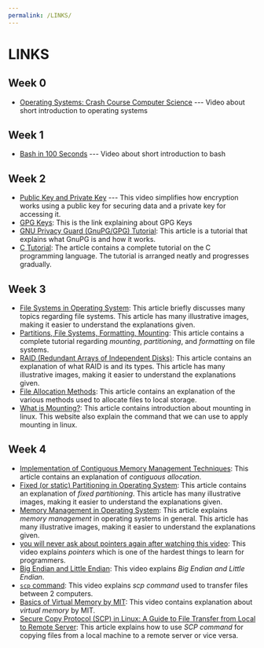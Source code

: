 ```yaml
---
permalink: /LINKS/
---
```


# LINKS
## Week 0
- [Operating Systems: Crash Course Computer Science](https://www.youtube.com/watch?v=26QPDBe-NB8&ab_channel=CrashCourse) --- Video about short introduction to operating systems

## Week 1
- [Bash in 100 Seconds](https://www.youtube.com/watch?v=I4EWvMFj37g) --- Video about short introduction to bash

## Week 2
- [Public Key and Private Key](https://youtu.be/r4HQ8Bp-pfw?si=zIzYrAEvMbP1gqZ-) --- This video simplifies how encryption works using a public key for securing data and a private key for accessing it.
- [GPG Keys](https://docs.akeyless.io/docs/gpg-keys): This is the link explaining about GPG Keys
- [GNU Privacy Guard (GnuPG/GPG) Tutorial](https://medium.com/kode-dan-kodean/belajar-memakai-gnu-privacy-guard-gnupg-gpg-3944e19dba91): This article is a tutorial that explains what GnuPG is and how it works.
- [C Tutorial](https://www.learn-c.org/): The article contains a complete tutorial on the C programming language. The tutorial is arranged neatly and progresses gradually.

## Week 3
- [File Systems in Operating System](https://www.geeksforgeeks.org/file-systems-in-operating-system/): This article briefly discusses many topics regarding file systems. This article has many illustrative images, making it easier to understand the explanations given.
- [Partitions, File Systems, Formatting, Mounting](https://www.physics.udel.edu/~bnikolic/teaching/phys660/RUTE/rute/node22.html): This article contains a complete tutorial regarding *mounting*, *partitioning*, and *formatting* on file systems.
- [RAID (Redundant Arrays of Independent Disks)](https://www.geeksforgeeks.org/raid-redundant-arrays-of-independent-disks/): This article contains an explanation of what RAID is and its types. This article has many illustrative images, making it easier to understand the explanations given.
- [File Allocation Methods](https://www.geeksforgeeks.org/file-allocation-methods/): This article contains an explanation of the various methods used to allocate files to local storage.
- [What is Mounting?](https://unix.stackexchange.com/questions/3192/what-is-meant-by-mounting-a-device-in-linux): This article contains introduction about mounting in linux. This website also explain the command that we can use to apply mounting in linux.

## Week 4
- [Implementation of Contiguous Memory Management Techniques](https://www.geeksforgeeks.org/implementation-of-contiguous-memory-management-techniques/): This article contains an explanation of *contiguous allocation*.
- [Fixed (or static) Partitioning in Operating System](https://www.geeksforgeeks.org/fixed-or-static-partitioning-in-operating-system/): This article contains an explanation of *fixed partitioning*. This article has many illustrative images, making it easier to understand the explanations given.
- [Memory Management in Operating System](https://www.geeksforgeeks.org/memory-management-in-operating-system/): This article explains *memory management* in operating systems in general. This article has many illustrative images, making it easier to understand the explanations given.
- [you will never ask about pointers again after watching this video](https://youtu.be/2ybLD6_2gKM?si=TgSGFhymiaKy-K4p): This video explains *pointers* which is one of the hardest things to learn for programmers.
- [Big Endian and Little Endian](https://youtu.be/jhErugDB-34?feature=shared): This video explains *Big Endian and Little Endian*.
- [`scp` command](https://youtu.be/fmMg6cyww14?feature=shared): This video explains *scp command* used to transfer files between 2 computers.
- [Basics of Virtual Memory by MIT](https://youtu.be/8yO2FBBfaB0?si=pRrgx5_KojdlE_8F): This video contains explanation about *virtual memory* by MIT.
- [Secure Copy Protocol (SCP) in Linux: A Guide to File Transfer from Local to Remote Server](https://mazer.dev/en/linux/tips/copy-files-from-local-to-server-using-scp-ssh-linux/): This article explains how to use *SCP command* for copying files from a local machine to a remote server or vice versa.
